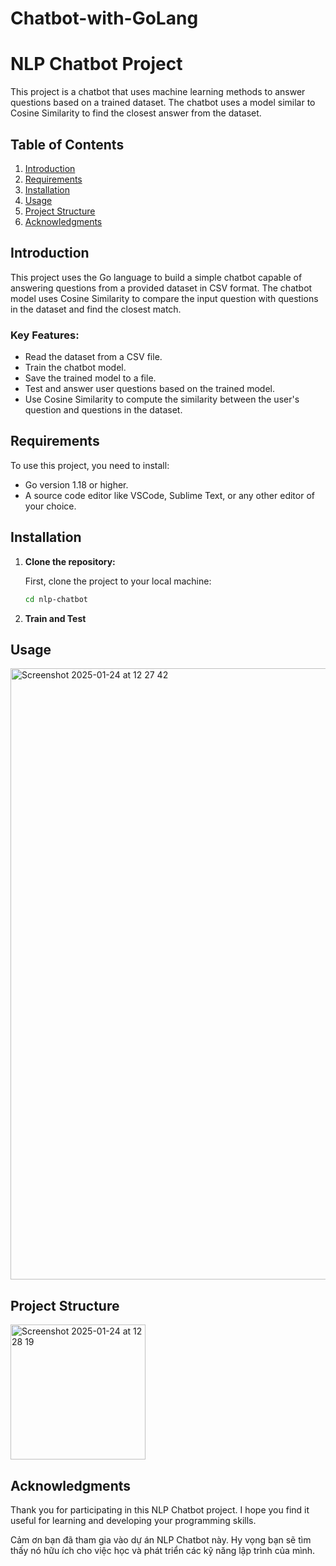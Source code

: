 # Chatbot-with-GoLang

# NLP Chatbot Project

This project is a chatbot that uses machine learning methods to answer questions based on a trained dataset. The chatbot uses a model similar to Cosine Similarity to find the closest answer from the dataset.

## Table of Contents

1. [Introduction](#introduction)
2. [Requirements](#requirements)
3. [Installation](#installation)
4. [Usage](#usage)
5. [Project Structure](#project-structure)
6. [Acknowledgments](#acknowledgments)

## Introduction

This project uses the Go language to build a simple chatbot capable of answering questions from a provided dataset in CSV format. The chatbot model uses Cosine Similarity to compare the input question with questions in the dataset and find the closest match.

### Key Features:
- Read the dataset from a CSV file.
- Train the chatbot model.
- Save the trained model to a file.
- Test and answer user questions based on the trained model.
- Use Cosine Similarity to compute the similarity between the user's question and questions in the dataset.

## Requirements

To use this project, you need to install:
- Go version 1.18 or higher.
- A source code editor like VSCode, Sublime Text, or any other editor of your choice.

## Installation

1. **Clone the repository:**

   First, clone the project to your local machine:

   ```bash
   cd nlp-chatbot

2. **Train and Test**

## Usage
<img width="978" alt="Screenshot 2025-01-24 at 12 27 42" src="https://github.com/user-attachments/assets/95ca4242-9309-4560-97f7-13077284d2cb" />

## Project Structure
<img width="216" alt="Screenshot 2025-01-24 at 12 28 19" src="https://github.com/user-attachments/assets/b599468c-76c1-4850-8e79-022e140d0432" />


## Acknowledgments
Thank you for participating in this NLP Chatbot project. I hope you find it useful for learning and developing your programming skills.


Cảm ơn bạn đã tham gia vào dự án NLP Chatbot này. Hy vọng bạn sẽ tìm thấy nó hữu ích cho việc học và phát triển các kỹ năng lập trình của mình.

